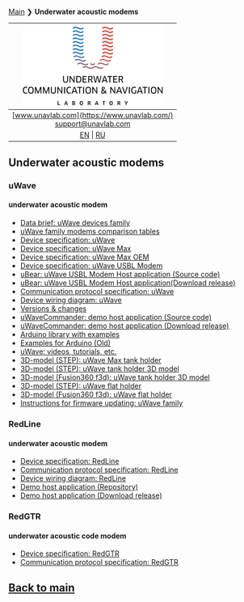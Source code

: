 [Main](/README.md) ❯ **Underwater acoustic modems**

| ![logo](/documentation/sm_logo.png) |
| :---: |
| [www.unavlab.com](https://www.unavlab.com/) <br/> [support@unavlab.com](mailto:support@unavlab.com) |
| [EN](underwater_acoustic_modems_en.md) \| [RU](underwater_acoustic_modems_ru.md) |

## Underwater acoustic modems
### uWave
#### underwater acoustic modem
* [Data brief: uWave devices family](/documentation/EN/uWAVE/uWAVE_Family_en.md)
* [uWave family modems comparison tables](/documentation/EN/uWAVE/uWAVE_Modems_comparison_en.md)
* [Device specification: uWave](/documentation/EN/uWAVE/uWAVE_Specification_en.md)
* [Device specification: uWave Max](/documentation/EN/uWAVE/uWAVE_Max_Specification_en.md)
* [Device specification: uWave Max OEM](/documentation/EN/uWAVE/uWAVE_Max_OEM_Specification_en.md)
* [Device specification: uWave USBL Modem](/documentation/EN/uWAVE/uWAVE_USBL_Modem_Specification_en.md)
* [uBear: uWave USBL Modem Host application (Source code)](https://github.com/ucnl/uBear)
* [uBear: uWave USBL Modem Host application(Download release)](https://github.com/ucnl/uBear/releases/download/1.0/uBear.zip)
* [Communication protocol specification: uWave](documentation/EN/uWAVE/uWAVE_Protocol_Specification_en.md)
* [Device wiring diagram: uWave](/documentation/EN/uWAVE/uWAVE_wiring_diagram_en.md)
* [Versions & changes](/documentation/EN/uWAVE/uWAVE_version_history_en.md)
* [uWaveCommander: demo host application (Source code)](https://github.com/ucnl/uWaveCommander)
* [uWaveCommander: demo host application (Download release)](https://github.com/ucnl/uWaveCommander/releases/download/1.0/uWaveCommander.zip)
* [Arduino library with examples](https://github.com/ucnl/uWAVE_ALib)
* [Examples for Arduino (Old)](https://github.com/ucnl/uWAVE_Arduino)
* [uWave: videos, tutorials, etc.](/documentation/EN/uWAVE/media)
* [3D-model (STEP): uWave Max tank holder](/documentation/msize_tank_holder.STEP)
* [3D-model (STEP): uWave tank holder 3D model](/documentation/uWAVE_holder_tank.step)
* [3D-model (Fusion360 f3d): uWave tank holder 3D model](/documentation/uWAVE_holder_tank.f3d)
* [3D-model (STEP): uWave flat holder](/documentation/uWAVE_holder_flat.step)
* [3D-model (Fusion360 f3d): uWave flat holder](/documentation/uWAVE_holder_flat.f3d)
* [Instructions for firmware updating: uWave family](/documentation/EN/uWAVE/uWAVE_FW_Updating_en.md)

### RedLine
#### underwater acoustic modem
* [Device specification: RedLine](/documentation/EN/RedLINE/RedLine_Specification_en.md)
* [Communication protocol specification: RedLine](/documentation/EN/RedLINE/RedLINE_Protocol_Specifications_en.md)
* [Device wiring diagram: RedLine](/documentation/EN/RedLINE/RedLINE_wiring_diagram_en.md)
* [Demo host application (Repository)](https://github.com/ucnl/RedLINE_Host)
* [Demo host application (Download release)](https://github.com/ucnl/RedLINE_Host/releases/download/1.0/RedLINE_Host.zip)

### RedGTR
#### underwater acoustic code modem
* [Device specification: RedGTR](/documentation/EN/RedGTR/RedGTR_Specifications_en.md)
* [Communication protocol specification: RedGTR](/documentation/EN/RedGTR/RedGTR_Protocol_Specifications_en.md)

## [Back to main](README.md)

